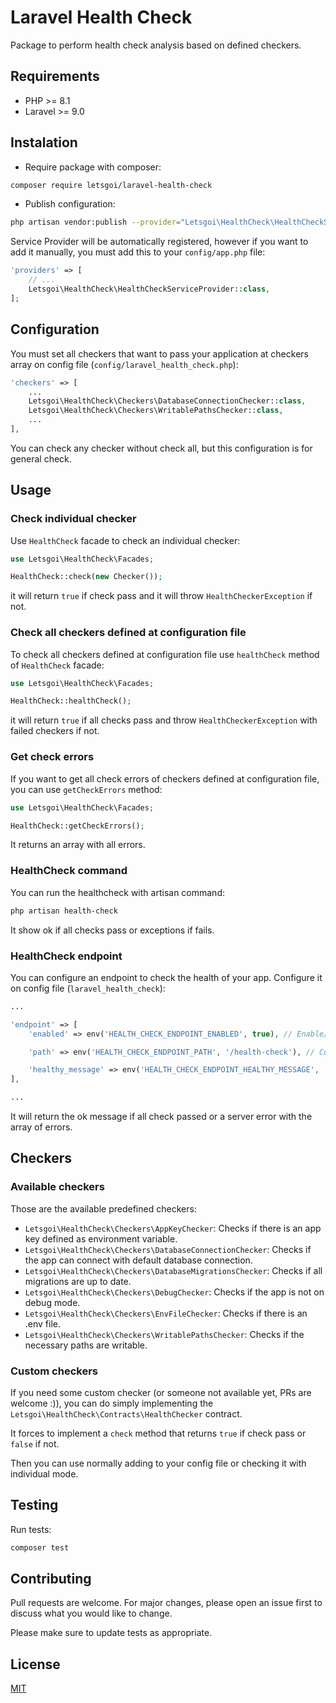 # Laravel Health Check

Package to perform health check analysis based on defined checkers.

## Requirements

- PHP >= 8.1
- Laravel >= 9.0

## Instalation

- Require package with composer:

```bash
composer require letsgoi/laravel-health-check
```

- Publish configuration:

```bash
php artisan vendor:publish --provider="Letsgoi\HealthCheck\HealthCheckServiceProvider" --tag="config"
```

Service Provider will be automatically registered, however if you want to add it manually, you must add this to your `config/app.php` file:

```php
'providers' => [
    // ...
    Letsgoi\HealthCheck\HealthCheckServiceProvider::class,
];
``` 

## Configuration

You must set all checkers that want to pass your application at checkers array on config file (`config/laravel_health_check.php`):

```php
'checkers' => [
    ...
    Letsgoi\HealthCheck\Checkers\DatabaseConnectionChecker::class,
    Letsgoi\HealthCheck\Checkers\WritablePathsChecker::class,
    ...
],
```

You can check any checker without check all, but this configuration is for general check.

## Usage

### Check individual checker

Use `HealthCheck` facade to check an individual checker:

```php
use Letsgoi\HealthCheck\Facades;

HealthCheck::check(new Checker());
```

it will return `true` if check pass and it will throw `HealthCheckerException` if not.

### Check all checkers defined at configuration file

To check all checkers defined at configuration file use `healthCheck` method of `HealthCheck` facade:

```php
use Letsgoi\HealthCheck\Facades;

HealthCheck::healthCheck();
```

it will return `true` if all checks pass and throw `HealthCheckerException` with failed checkers if not.

### Get check errors

If you want to get all check errors of checkers defined at configuration file, you can use `getCheckErrors` method:

```php
use Letsgoi\HealthCheck\Facades;

HealthCheck::getCheckErrors();
```

It returns an array with all errors.

### HealthCheck command

You can run the healthcheck with artisan command:

```bash
php artisan health-check
```

It show ok if all checks pass or exceptions if fails.

### HealthCheck endpoint

You can configure an endpoint to check the health of your app. Configure it on config file (`laravel_health_check`):

```php
...

'endpoint' => [
    'enabled' => env('HEALTH_CHECK_ENDPOINT_ENABLED', true), // Enable/disable endpoint

    'path' => env('HEALTH_CHECK_ENDPOINT_PATH', '/health-check'), // Configure path of endpoint

    'healthy_message' => env('HEALTH_CHECK_ENDPOINT_HEALTHY_MESSAGE', 'Healthy'), // Set ok message
],

...
```

It will return the ok message if all check passed or a server error with the array of errors.

## Checkers

### Available checkers

Those are the available predefined checkers:

- `Letsgoi\HealthCheck\Checkers\AppKeyChecker`: Checks if there is an app key defined as environment variable.
- `Letsgoi\HealthCheck\Checkers\DatabaseConnectionChecker`: Checks if the app can connect with default database connection.
- `Letsgoi\HealthCheck\Checkers\DatabaseMigrationsChecker`: Checks if all migrations are up to date.
- `Letsgoi\HealthCheck\Checkers\DebugChecker`: Checks if the app is not on debug mode.
- `Letsgoi\HealthCheck\Checkers\EnvFileChecker`: Checks if there is an .env file.
- `Letsgoi\HealthCheck\Checkers\WritablePathsChecker`: Checks if the necessary paths are writable.

### Custom checkers

If you need some custom checker (or someone not available yet, PRs are welcome :)), you can do simply implementing the `Letsgoi\HealthCheck\Contracts\HealthChecker` contract.

It forces to implement a `check` method that returns `true` if check pass or `false` if not.

Then you can use normally adding to your config file or checking it with individual mode.

## Testing

Run tests:

```bash
composer test
```

## Contributing
Pull requests are welcome. For major changes, please open an issue first to discuss what you would like to change.

Please make sure to update tests as appropriate.

## License
[MIT](./LICENSE)
